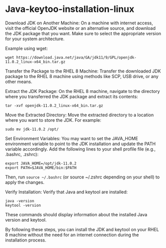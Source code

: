 # Java-keytoo-installation-linux

Download JDK on Another Machine:
On a machine with internet access, visit the official OpenJDK website or an alternative source, and download the JDK package that you want. Make sure to select the appropriate version for your system architecture.

Example using wget:

```
wget https://download.java.net/java/GA/jdk11/9/GPL/openjdk-11.0.2_linux-x64_bin.tar.gz
```
Transfer the Package to the RHEL 8 Machine:
Transfer the downloaded JDK package to the RHEL 8 machine using methods like SCP, USB drive, or any other means.

Extract the JDK Package:
On the RHEL 8 machine, navigate to the directory where you transferred the JDK package and extract its contents:

```
tar -xvf openjdk-11.0.2_linux-x64_bin.tar.gz
```
Move the Extracted Directory:
Move the extracted directory to a location where you want to store the JDK. For example:

```
sudo mv jdk-11.0.2 /opt/
```

Set Environment Variables:
You may want to set the JAVA_HOME environment variable to point to the JDK installation and update the PATH variable accordingly. Add the following lines to your shell profile file (e.g., .bashrc, .zshrc):

```
export JAVA_HOME=/opt/jdk-11.0.2
export PATH=$JAVA_HOME/bin:$PATH
```
Then, run ```source ~/.bashrc``` (or source ~/.zshrc depending on your shell) to apply the changes.

Verify Installation:
Verify that Java and keytool are installed:

```
java -version
keytool -version
```
These commands should display information about the installed Java version and keytool.

By following these steps, you can install the JDK and keytool on your RHEL 8 machine without the need for an internet connection during the installation process.
